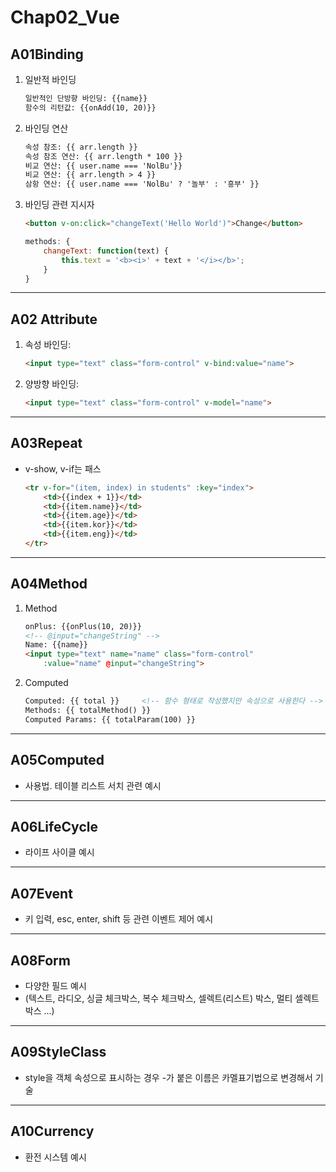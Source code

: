 # Chap02_Vue

## A01Binding

1. 일반적 바인딩

    ```html
    일반적인 단방향 바인딩: {{name}}
    함수의 리턴값: {{onAdd(10, 20)}}
    ```

1. 바인딩 연산

    ```html
    속성 참조: {{ arr.length }}
    속성 참조 연산: {{ arr.length * 100 }} 
    비교 연산: {{ user.name === 'NolBu'}} 
    비교 연산: {{ arr.length > 4 }} 
    삼항 연산: {{ user.name === 'NolBu' ? '놀부' : '흥부' }}
    ```

1. 바인딩 관련 지시자

    ```html
    <button v-on:click="changeText('Hello World')">Change</button>
    ```

    ```javascript
    methods: {                         
        changeText: function(text) {
            this.text = '<b><i>' + text + '</i></b>';
        }
    }
    ```

***

## A02 Attribute

1. 속성 바인딩:

    ```html
    <input type="text" class="form-control" v-bind:value="name">
    ```

1. 양방향 바인딩:

    ```html
    <input type="text" class="form-control" v-model="name">
    ```

***

## A03Repeat

- v-show, v-if는 패스

    ```html
    <tr v-for="(item, index) in students" :key="index">
        <td>{{index + 1}}</td>
        <td>{{item.name}}</td>
        <td>{{item.age}}</td>
        <td>{{item.kor}}</td>
        <td>{{item.eng}}</td>
    </tr>
    ```

***

## A04Method

1. Method

    ```html
    onPlus: {{onPlus(10, 20)}}
    <!-- @input="changeString" -->
    Name: {{name}}
    <input type="text" name="name" class="form-control" 
        :value="name" @input="changeString">
    ```

1. Computed

    ```html
    Computed: {{ total }}     <!-- 함수 형태로 작성했지만 속성으로 사용한다 -->
    Methods: {{ totalMethod() }}
    Computed Params: {{ totalParam(100) }}
    ```

***

## A05Computed

- 사용법. 테이블 리스트 서치 관련 예시

***

## A06LifeCycle

- 라이프 사이클 예시

***

## A07Event

- 키 입력, esc, enter, shift 등 관련 이벤트 제어 예시

***

## A08Form

- 다양한 필드 예시
- (텍스트, 라디오, 싱글 체크박스, 복수 체크박스, 셀렉트(리스트) 박스, 멀티 셀렉트 박스 ...)

***

## A09StyleClass

- style을 객체 속성으로 표시하는 경우 -가 붙은 이름은 카멜표기법으로 변경해서 기술

***

## A10Currency

- 환전 시스템 예시
  